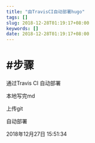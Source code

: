 ```yaml
---
title: "由TravisCI自动部署hugo"
tags: []
slug: 2018-12-28T01:19:17+08:00
keywords: []
date: 2018-12-28T01:19:17+08:00
---
```

# #步骤
通过Travis CI 自动部署

本地写完md

上传git

自动部署

2018年12月27日 15:51:34